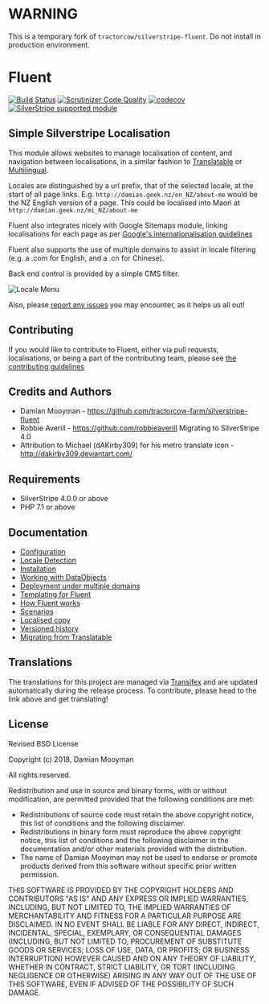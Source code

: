 # WARNING

This is a temporary fork of `tractorcow/silverstripe-fluent`. Do not install in production environment.
# Fluent

[![Build Status](https://travis-ci.org/tractorcow-farm/silverstripe-fluent.svg?branch=master)](https://travis-ci.org/tractorcow-farm/silverstripe-fluent)
[![Scrutinizer Code Quality](https://scrutinizer-ci.com/g/tractorcow-farm/silverstripe-fluent/badges/quality-score.png?b=master)](https://scrutinizer-ci.com/g/tractorcow-farm/silverstripe-fluent/?branch=master)
[![codecov](https://codecov.io/gh/tractorcow-farm/silverstripe-fluent/branch/master/graph/badge.svg)](https://codecov.io/gh/tractorcow-farm/silverstripe-fluent)
[![SilverStripe supported module](https://img.shields.io/badge/silverstripe-supported-0071C4.svg)](https://www.silverstripe.org/software/addons/silverstripe-commercially-supported-module-list/)

## Simple Silverstripe Localisation

This module allows websites to manage localisation of content, and navigation between localisations,
in a similar fashion to [Translatable](https://github.com/silverstripe/silverstripe-translatable)
or [Multilingual](https://github.com/kreationsbyran/multilingual).

Locales are distinguished by a url prefix, that of the selected locale, at the start
of all page links. E.g. `http://damian.geek.nz/en_NZ/about-me` would be the NZ English
version of a page. This could be localised into Maori at `http://damian.geek.nz/mi_NZ/about-me`

Fluent also integrates nicely with Google Sitemaps module, linking localisations for each page as per
[Google's internationalisation guidelines](https://support.google.com/webmasters/answer/182192?hl=en&ref_topic=2370587)

Fluent also supports the use of multiple domains to assist in locale filtering
(e.g. a .com for English, and a .cn for Chinese).

Back end control is provided by a simple CMS filter.

![Locale Menu](docs/en/images/menu.png "Locale menu")

Also, please [report any issues](https://github.com/tractorcow-farm/silverstripe-fluent/issues)
you may encounter, as it helps us all out!

## Contributing

If you would like to contribute to Fluent, either via pull requests,
localisations, or being a part of the contributing team, please see
[the contributing guidelines](CONTRIBUTING.md)

## Credits and Authors

 * Damian Mooyman - <https://github.com/tractorcow-farm/silverstripe-fluent>
 * Robbie Averill - <https://github.com/robbieaverill> Migrating to SilverStripe 4.0
 * Attribution to Michael (dAKirby309) for his metro translate icon - <http://dakirby309.deviantart.com/>

## Requirements

 * SilverStripe 4.0.0 or above
 * PHP 7.1 or above

## Documentation

 * [Configuration](docs/en/configuration.md)
 * [Locale Detection](docs/en/locale-detection.md)
 * [Installation](docs/en/installation.md)
 * [Working with DataObjects](docs/en/dataobjects.md)
 * [Deployment under multiple domains](docs/en/domain-configuration.md)
 * [Templating for Fluent](docs/en/templating.md)
 * [How Fluent works](docs/en/how-fluent-works.md)
 * [Scenarios](docs/en/scenarios.md)
 * [Localised copy](docs/en/localised-copy.md)
 * [Versioned history](docs/en/versioned-history.md)
 * [Migrating from Translatable](docs/en/migrating-from-translatable.md)

## Translations

The translations for this project are managed via [Transifex](https://www.transifex.com/silverstripe/silverstripe-fluent)
and are updated automatically during the release process. To contribute, please head to the link above and get
translating!

## License

Revised BSD License

Copyright (c) 2018, Damian Mooyman

All rights reserved.

Redistribution and use in source and binary forms, with or without
modification, are permitted provided that the following conditions are met:

 * Redistributions of source code must retain the above copyright
   notice, this list of conditions and the following disclaimer.
 * Redistributions in binary form must reproduce the above copyright
   notice, this list of conditions and the following disclaimer in the
   documentation and/or other materials provided with the distribution.
 * The name of Damian Mooyman may not be used to endorse or promote products
   derived from this software without specific prior written permission.

THIS SOFTWARE IS PROVIDED BY THE COPYRIGHT HOLDERS AND CONTRIBUTORS "AS IS" AND
ANY EXPRESS OR IMPLIED WARRANTIES, INCLUDING, BUT NOT LIMITED TO, THE IMPLIED
WARRANTIES OF MERCHANTABILITY AND FITNESS FOR A PARTICULAR PURPOSE ARE
DISCLAIMED. IN NO EVENT SHALL <COPYRIGHT HOLDER> BE LIABLE FOR ANY
DIRECT, INDIRECT, INCIDENTAL, SPECIAL, EXEMPLARY, OR CONSEQUENTIAL DAMAGES
(INCLUDING, BUT NOT LIMITED TO, PROCUREMENT OF SUBSTITUTE GOODS OR SERVICES;
LOSS OF USE, DATA, OR PROFITS; OR BUSINESS INTERRUPTION) HOWEVER CAUSED AND
ON ANY THEORY OF LIABILITY, WHETHER IN CONTRACT, STRICT LIABILITY, OR TORT
(INCLUDING NEGLIGENCE OR OTHERWISE) ARISING IN ANY WAY OUT OF THE USE OF THIS
SOFTWARE, EVEN IF ADVISED OF THE POSSIBILITY OF SUCH DAMAGE.
